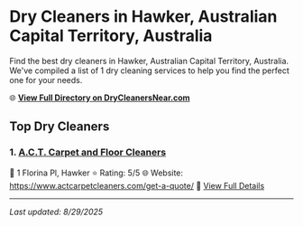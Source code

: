 # Dry Cleaners in Hawker, Australian Capital Territory, Australia

Find the best dry cleaners in Hawker, Australian Capital Territory, Australia. We've compiled a list of 1 dry cleaning services to help you find the perfect one for your needs.

🌐 **[View Full Directory on DryCleanersNear.com](https://drycleanersnear.com/city/Australia/Australian%20Capital%20Territory/Hawker)**

## Top Dry Cleaners

### 1. [A.C.T. Carpet and Floor Cleaners](https://drycleanersnear.com/dryCleaner/68a289c0e025a3a8d28d3d50/a-c-t-carpet-and-floor-cleaners)
📍 1 Florina Pl, Hawker
⭐ Rating: 5/5
🌐 Website: https://www.actcarpetcleaners.com/get-a-quote/
🔗 [View Full Details](https://drycleanersnear.com/dryCleaner/68a289c0e025a3a8d28d3d50/a-c-t-carpet-and-floor-cleaners)


---

*Last updated: 8/29/2025*
